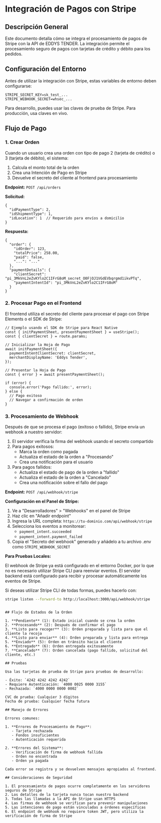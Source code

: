 # Integración de Pagos con Stripe

## Descripción General

Este documento detalla cómo se integra el procesamiento de pagos de Stripe con la API de EDDYS TENDER. La integración permite el procesamiento seguro de pagos con tarjetas de crédito y débito para los pedidos.

## Configuración del Entorno

Antes de utilizar la integración con Stripe, estas variables de entorno deben configurarse:

```
STRIPE_SECRET_KEY=sk_test_...
STRIPE_WEBHOOK_SECRET=whsec_...
```

Para desarrollo, puedes usar las claves de prueba de Stripe. Para producción, usa claves en vivo.

## Flujo de Pago

### 1. Crear Orden

Cuando un usuario crea una orden con tipo de pago 2 (tarjeta de crédito) o 3 (tarjeta de débito), el sistema:

1. Calcula el monto total de la orden
2. Crea una Intención de Pago en Stripe
3. Devuelve el secreto del cliente al frontend para procesamiento

**Endpoint:** `POST /api/orders`

**Solicitud:**
```
{
  "idPaymentType": 2,
  "idShipmentType": 1,
  "idLocation": 1  // Requerido para envíos a domicilio
}
```

**Respuesta:**
```
{
  "order": {
    "idOrder": 123,
    "totalPrice": 258.00,
    "paid": false,
    "...": "..."
  },
  "paymentDetails": {
    "clientSecret": "pi_3MkVnL2eZvKYlo2C1IFrG8oM_secret_O0FjOJ1VGdEVbqrgmd1ikvPTq",
    "paymentIntentId": "pi_3MkVnL2eZvKYlo2C1IFrG8oM"
  }
}
```

### 2. Procesar Pago en el Frontend

El frontend utiliza el secreto del cliente para procesar el pago con Stripe Elements o el SDK de Stripe:

```
// Ejemplo usando el SDK de Stripe para React Native
const { initPaymentSheet, presentPaymentSheet } = useStripe();
const { clientSecret } = route.params;

// Inicializar la Hoja de Pago
await initPaymentSheet({
  paymentIntentClientSecret: clientSecret,
  merchantDisplayName: 'Eddys Tender',
});

// Presentar la Hoja de Pago
const { error } = await presentPaymentSheet();

if (error) {
  console.error('Pago fallido:', error);
} else {
  // Pago exitoso
  // Navegar a confirmación de orden
}
```

### 3. Procesamiento de Webhook

Después de que se procesa el pago (exitoso o fallido), Stripe envía un webhook a nuestro servidor:

1. El servidor verifica la firma del webhook usando el secreto compartido
2. Para pagos exitosos:
   - Marca la orden como pagada
   - Actualiza el estado de la orden a "Procesando"
   - Crea una notificación para el usuario
3. Para pagos fallidos:
   - Actualiza el estado de pago de la orden a "fallido"
   - Actualiza el estado de la orden a "Cancelado"
   - Crea una notificación sobre el fallo del pago

**Endpoint:** `POST /api/webhook/stripe`

**Configuración en el Panel de Stripe:**

1. Ve a "Desarrolladores" > "Webhooks" en el panel de Stripe
2. Haz clic en "Añadir endpoint"
3. Ingresa la URL completa: `https://tu-dominio.com/api/webhook/stripe`
4. Selecciona los eventos a monitorear:
   - `payment_intent.succeeded`
   - `payment_intent.payment_failed`
5. Copia el "Secreto del webhook" generado y añádelo a tu archivo .env como `STRIPE_WEBHOOK_SECRET`

**Para Pruebas Locales:**

El webhook de Stripe ya está configurado en el entorno Docker, por lo que no es necesario utilizar Stripe CLI para reenviar eventos. El servidor backend está configurado para recibir y procesar automáticamente los eventos de Stripe.

Si deseas utilizar Stripe CLI de todas formas, puedes hacerlo con:

~~~bash
stripe listen --forward-to http://localhost:3000/api/webhook/stripe
~~~
```

## Flujo de Estados de la Orden

1. **Pendiente** (1): Estado inicial cuando se crea la orden
2. **Procesando** (2): Después de confirmar el pago
3. **Listo para recoger** (3): Orden preparada y lista para que el cliente la recoja
4. **Listo para enviar** (4): Orden preparada y lista para entrega
5. **Enviado** (5): Orden en tránsito hacia el cliente
6. **Entregado** (6): Orden entregada exitosamente
7. **Cancelado** (7): Orden cancelada (pago fallido, solicitud del cliente, etc.)

## Pruebas

Usa las tarjetas de prueba de Stripe para pruebas de desarrollo:

- Éxito: `4242 4242 4242 4242`
- Requiere Autenticación: `4000 0025 0000 3155`
- Rechazada: `4000 0000 0000 0002`

CVC de prueba: Cualquier 3 dígitos
Fecha de prueba: Cualquier fecha futura

## Manejo de Errores

Errores comunes:

1. **Errores de Procesamiento de Pago**:
   - Tarjeta rechazada
   - Fondos insuficientes
   - Autenticación requerida

2. **Errores del Sistema**:
   - Verificación de firma de webhook fallida
   - Orden no encontrada
   - Orden ya pagada

Cada error se registra y se devuelven mensajes apropiados al frontend.

## Consideraciones de Seguridad

1. El procesamiento de pagos ocurre completamente en los servidores seguros de Stripe
2. Los detalles de la tarjeta nunca tocan nuestro backend
3. Todas las llamadas a la API de Stripe usan HTTPS
4. Las firmas de webhook se verifican para prevenir manipulaciones
5. Las intenciones de pago están vinculadas a órdenes específicas
6. El endpoint de webhook no requiere token JWT, pero utiliza la verificación de firma de Stripe 
